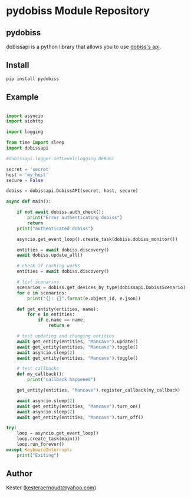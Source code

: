 pydobiss Module Repository
==========================

## pydobiss

dobissapi is a python library that allows you to use [dobiss's api](http://support.dobiss.com/books/nl-dobiss-nxt/page/developer-api).


## Install

```bash
pip install pydobiss
```

## Example

```python

import asyncio
import aiohttp

import logging

from time import sleep
import dobissapi

#dobissapi.logger.setLevel(logging.DEBUG)

secret = 'secret'
host = 'my_host'
secure = False

dobiss = dobissapi.DobissAPI(secret, host, secure)

async def main():

    if not await dobiss.auth_check():
        print("Error authenticating dobiss")
        return
    print("authenticated dobiss")

    asyncio.get_event_loop().create_task(dobiss.dobiss_monitor())

    entities = await dobiss.discovery()
    await dobiss.update_all()

    # check if caching works
    entities = await dobiss.discovery()

    # list scenarios
    scenarios = dobiss.get_devices_by_type(dobissapi.DobissScenario)
    for e in scenarios:
        print("{}: {}".format(e.object_id, e.json))

    def get_entity(entities, name):
        for e in entities:
            if e.name == name:
                return e

    # test updating and changing entities
    await get_entity(entities, "Mancave").update()
    await get_entity(entities, "Mancave").toggle()
    await asyncio.sleep(2)
    await get_entity(entities, "Mancave").toggle()

    # test callbacks
    def my_callback():
        print("callback happened")

    get_entity(entities, "Mancave").register_callback(my_callback)

    await asyncio.sleep(2)
    await get_entity(entities, "Mancave").turn_on()
    await asyncio.sleep(2)
    await get_entity(entities, "Mancave").turn_off()

try:
    loop = asyncio.get_event_loop()
    loop.create_task(main())
    loop.run_forever()
except KeyboardInterrupt:
    print("Exiting")

```

## Author

Kester (kesteraernoudt@yahoo.com)

